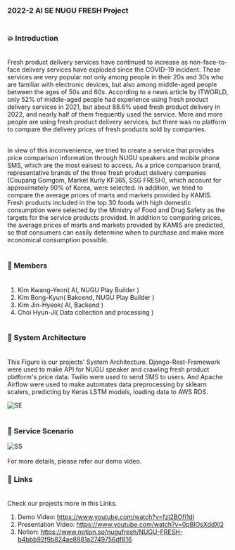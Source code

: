 ### 2022-2 AI SE NUGU FRESH Project <br><br>

### 💥 Introduction <br><br>

Fresh product delivery services have continued to increase as non-face-to-face delivery services have exploded since the COVID-19 incident. These services are very popular not only among people in their 20s and 30s who are familiar with electronic devices, but also among middle-aged people between the ages of 50s and 60s. According to a news article by ITWORLD, only 52% of middle-aged people had experience using fresh product delivery services in 2021, but about 88.6% used fresh product delivery in 2022, and nearly half of them frequently used the service. More and more people are using fresh product delivery services, but there was no platform to compare the delivery prices of fresh products sold by companies. <br><br>

In view of this inconvenience, we tried to create a service that provides price comparison information through NUGU speakers and mobile phone SMS, which are the most eaisest to access. As a price comparison brand, representative brands of the three fresh product delivery companies (Coupang Gomgom, Market Kurly KF365, SSG FRESH), which account for approximately 90% of Korea, were selected. In addition, we tried to compare the average prices of marts and markets provided by KAMIS. Fresh products included in the top 30 foods with high domestic consumption were selected by the Ministry of Food and Drug Safety as the targets for the service products provided. In addition to comparing prices, the average prices of marts and markets provided by KAMIS are predicted, so that consumers can easily determine when to purchase and make more economical consumption possible. <br><br>

### 🙂 Members <br><br>
1) Kim Kwang-Yeon( AI, NUGU Play Builder ) <br>
2) Kim Bong-Kyun( Bakcend, NUGU Play Builder ) <br>
3) Kim Jin-Hyeok( AI, Backend ) <br>
4) Choi Hyun-Ji( Data collection and processing ) <br><br>

### 🔧 System Architecture <br><br>

This Figure is our projects' System Architecture. Django-Rest-Framework were used to make API for NUGU speaker and crawling fresh product platform's price data. Twilio were used to send SMS to users. And Apache Airflow were used to make automates data preprocessing by sklearn scalers, predicting by Keras LSTM models, loading data to AWS RDS.

![SE](https://user-images.githubusercontent.com/105668696/206977142-79e730b1-2826-4595-b7bb-664f55826bef.png) <br><br>

### 🎨 Service Scenario <br>

![SS](https://user-images.githubusercontent.com/105668696/206984908-82dd5a6b-1cd2-49ac-bd9a-4cee5c68c6e4.jpg) <br><br>
For more details, please refer our demo video.

### 🔗 Links <br><br>

Check our projects more in this Links. <br>

1) Demo Video: 
https://www.youtube.com/watch?v=fzl2BOfI1dI <br>
2) Presentation Video:
https://www.youtube.com/watch?v=0pBlOsXddXQ <br>
3) Notion: 
https://www.notion.so/nugufresh/NUGU-FRESH-b4bbb92f9b824ae8981a2749756df816 <br>




 

